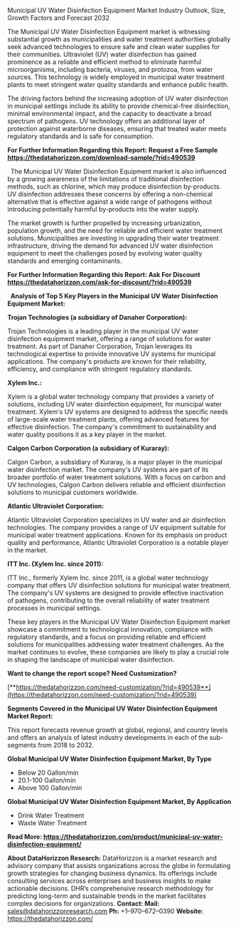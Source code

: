 ﻿Municipal UV Water Disinfection Equipment Market Industry Outlook, Size, Growth Factors and Forecast 2032

The Municipal UV Water Disinfection Equipment market is witnessing substantial growth as municipalities and water treatment authorities globally seek advanced technologies to ensure safe and clean water supplies for their communities. Ultraviolet (UV) water disinfection has gained prominence as a reliable and efficient method to eliminate harmful microorganisms, including bacteria, viruses, and protozoa, from water sources. This technology is widely employed in municipal water treatment plants to meet stringent water quality standards and enhance public health.

The driving factors behind the increasing adoption of UV water disinfection in municipal settings include its ability to provide chemical-free disinfection, minimal environmental impact, and the capacity to deactivate a broad spectrum of pathogens. UV technology offers an additional layer of protection against waterborne diseases, ensuring that treated water meets regulatory standards and is safe for consumption.

**For Further Information Regarding this Report: Request a Free Sample <https://thedatahorizzon.com/download-sample/?rid=490539>** 

` `The Municipal UV Water Disinfection Equipment market is also influenced by a growing awareness of the limitations of traditional disinfection methods, such as chlorine, which may produce disinfection by-products. UV disinfection addresses these concerns by offering a non-chemical alternative that is effective against a wide range of pathogens without introducing potentially harmful by-products into the water supply.

The market growth is further propelled by increasing urbanization, population growth, and the need for reliable and efficient water treatment solutions. Municipalities are investing in upgrading their water treatment infrastructure, driving the demand for advanced UV water disinfection equipment to meet the challenges posed by evolving water quality standards and emerging contaminants.

**For Further Information Regarding this Report: Ask For Discount <https://thedatahorizzon.com/ask-for-discount/?rid=490539>** 

` `**Analysis of Top 5 Key Players in the Municipal UV Water Disinfection Equipment Market:**

**Trojan Technologies (a subsidiary of Danaher Corporation):**

Trojan Technologies is a leading player in the municipal UV water disinfection equipment market, offering a range of solutions for water treatment. As part of Danaher Corporation, Trojan leverages its technological expertise to provide innovative UV systems for municipal applications. The company's products are known for their reliability, efficiency, and compliance with stringent regulatory standards.

**Xylem Inc.:**

Xylem is a global water technology company that provides a variety of solutions, including UV water disinfection equipment, for municipal water treatment. Xylem's UV systems are designed to address the specific needs of large-scale water treatment plants, offering advanced features for effective disinfection. The company's commitment to sustainability and water quality positions it as a key player in the market.

**Calgon Carbon Corporation (a subsidiary of Kuraray):**

Calgon Carbon, a subsidiary of Kuraray, is a major player in the municipal water disinfection market. The company's UV systems are part of its broader portfolio of water treatment solutions. With a focus on carbon and UV technologies, Calgon Carbon delivers reliable and efficient disinfection solutions to municipal customers worldwide.

**Atlantic Ultraviolet Corporation:**

Atlantic Ultraviolet Corporation specializes in UV water and air disinfection technologies. The company provides a range of UV equipment suitable for municipal water treatment applications. Known for its emphasis on product quality and performance, Atlantic Ultraviolet Corporation is a notable player in the market.

**ITT Inc. (Xylem Inc. since 2011):**

ITT Inc., formerly Xylem Inc. since 2011, is a global water technology company that offers UV disinfection solutions for municipal water treatment. The company's UV systems are designed to provide effective inactivation of pathogens, contributing to the overall reliability of water treatment processes in municipal settings.

These key players in the Municipal UV Water Disinfection Equipment market showcase a commitment to technological innovation, compliance with regulatory standards, and a focus on providing reliable and efficient solutions for municipalities addressing water treatment challenges. As the market continues to evolve, these companies are likely to play a crucial role in shaping the landscape of municipal water disinfection.

**Want to change the report scope? Need Customization?**

[**https://thedatahorizzon.com/need-customization/?rid=490539**](https://thedatahorizzon.com/need-customization/?rid=490539) 

**Segments Covered in the Municipal UV Water Disinfection Equipment Market Report:**

This report forecasts revenue growth at global, regional, and country levels and offers an analysis of latest industry developments in each of the sub-segments from 2018 to 2032.

**Global Municipal UV Water Disinfection Equipment Market, By Type**

- Below 20 Gallon/min
- 20.1-100 Gallon/min
- Above 100 Gallon/min

**Global Municipal UV Water Disinfection Equipment Market, By Application**

- Drink Water Treatment
- Waste Water Treatment

**Read More: <https://thedatahorizzon.com/product/municipal-uv-water-disinfection-equipment/>** 

**About DataHorizzon Research:**DataHorizzon is a market research and advisory company that assists organizations across the globe in formulating growth strategies for changing business dynamics. Its offerings include consulting services across enterprises and business insights to make actionable decisions. DHR’s comprehensive research methodology for predicting long-term and sustainable trends in the market facilitates complex decisions for organizations.**Contact:Mail:** <sales@datahorizzonresearch.com> **Ph:** +1–970–672–0390**Website:** <https://thedatahorizzon.com/> 

